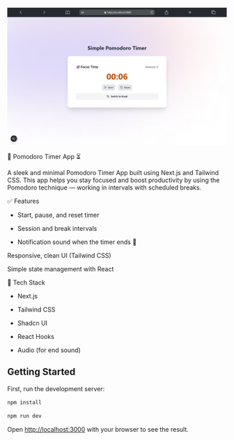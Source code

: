<img src="/public/bg.png" 
alt="Apzhuss - Abdisalaan H. Abdi..">


📌 Pomodoro Timer App ⏳

A sleek and minimal Pomodoro Timer App built using Next.js and Tailwind CSS.
This app helps you stay focused and boost productivity by using the Pomodoro technique — working in intervals with scheduled breaks.

✅ Features

- Start, pause, and reset timer

- Session and break intervals

- Notification sound when the timer ends 🔔

Responsive, clean UI (Tailwind CSS)

Simple state management with React

🚀 Tech Stack

- Next.js

- Tailwind CSS

- Shadcn UI

- React Hooks

-  Audio (for end sound)

## Getting Started

First, run the development server:

```bash
npm install
```
```bash
npm run dev
```

Open [http://localhost:3000](http://localhost:3000) with your browser to see the result.


